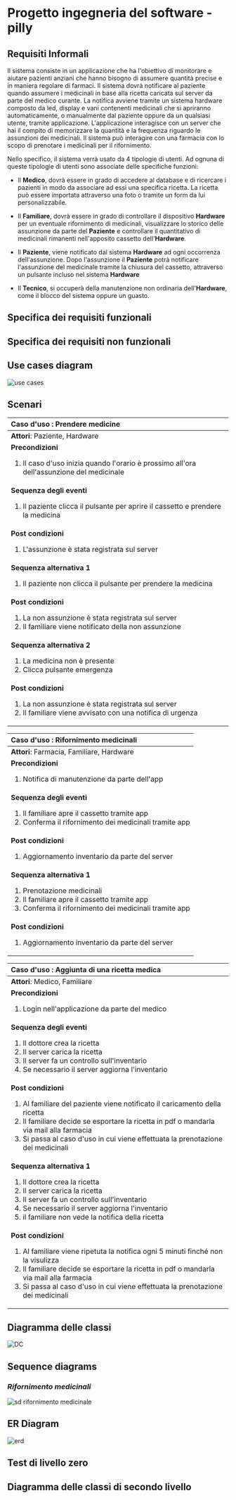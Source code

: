 # Progetto ingegneria del software - pilly

## **Requisiti Informali**

Il sistema consiste in un applicazione che ha l'obiettivo di monitorare e aiutare pazienti anziani che hanno bisogno di assumere quantità precise e in maniera regolare di farmaci.
Il sistema dovrà notificare al paziente quando assumere i medicinali in base alla ricetta caricata sul server da parte del medico curante.
La notifica avviene tramite un sistema hardware composto da led, display e vani contenenti medicinali che si apriranno automaticamente, o manualmente dal paziente oppure da un qualsiasi utente, tramite applicazione.
L'applicazione interagisce con un server che hai il compito di memorizzare la quantità e la frequenza riguardo le assunzioni dei medicinali.
Il sistema può interagire con una farmacia con lo scopo di prenotare i medicinali per il rifornimento.

Nello specifico, il sistema verrà usato da 4 tipologie di utenti. Ad ognuna di queste tipologie di utenti sono associate delle specifiche funzioni:

* Il **Medico**, dovrà essere in grado di accedere al database e di ricercare i pazienti in modo da associare ad essi una specifica ricetta. La ricetta può essere importata attraverso una foto o tramite un form da lui personalizzabile.

* Il **Familiare**, dovrà essere in grado di controllare il dispositivo **Hardware** per un eventuale rifornimento di medicinali, visualizzare lo storico delle assunzione da parte del **Paziente** e controllare il quantitativo di medicinali rimanenti nell'apposito cassetto dell'**Hardware**.

* Il **Paziente**, viene notificato dal sistema **Hardware** ad ogni occorrenza dell'assunzione. Dopo l'assunzione il **Paziente** potrà notificare l'assunzione del medicinale tramite la chiusura del cassetto, attraverso un pulsante incluso nel sistema **Hardware**

* Il **Tecnico**, si occuperà della manutenzione non ordinaria dell'**Hardware**, come il blocco del sistema oppure un guasto. 


## **Specifica dei requisiti funzionali**

<!--* **Medico**
    * crea la ricetta tramite app
    * aggiorna una ricetta esistente
* **Familiare**
    * Viene notificato del rifornimento dei medicinali dal sistema, inoltre una volta notificato può prenotare i medicinali presso una farmacia comunicando tramite l'applicazione la ricetta del paziente che ha bisogno del rifornimento.
* **Paziente**
    * 
* **Farmacia**
    * 
* **Tecnico**
    * 
* **Server**
    * 
* **Hardware**
    * 
--->
## **Specifica dei requisiti non funzionali**


## **Use cases diagram**

![use cases](UML/UseCaseDiagram1.jpg)

## **Scenari**

| Caso d'uso : Prendere medicine |
| :----------------------------- |
| **Attori**: Paziente, Hardware |
| **Precondizioni**  <ol><li>Il caso d'uso inizia quando l'orario è prossimo all'ora dell'assunzione del medicinale</ol>|
| **Sequenza degli eventi** <ol><li>Il paziente clicca il pulsante per aprire il cassetto e prendere la medicina</ol>|
| **Post condizioni** <ol><li> L'assunzione è stata registrata sul server</ol>|
| **Sequenza alternativa 1** <ol><li>Il paziente non clicca il pulsante per prendere la medicina</ol>|
| **Post condizioni**  <ol><li>La non assunzione è stata registrata sul server</li><li>Il familiare viene notificato della non assunzione</ol>|
| **Sequenza alternativa 2** <ol><li>La medicina non è presente</li><li>Clicca pulsante emergenza</ol>|
| **Post condizioni** <ol><li>La non assunzione è stata registrata sul server</li><li>Il familiare viene avvisato con una notifica di urgenza</ol>|


| Caso d'uso : Rifornimento medicinali |
| :----------- |
| **Attori**: Farmacia, Familiare, Hardware |
| **Precondizioni**  <ol><li>Notifica di manutenzione da parte dell'app</ol>|
| **Sequenza degli eventi** <ol><li>Il familiare apre il cassetto tramite app</li><li>Conferma il rifornimento dei medicinali tramite app</ol>|
| **Post condizioni** <ol><li> Aggiornamento inventario da parte del server</ol>|
| **Sequenza alternativa 1** <ol><li>Prenotazione medicinali</li><li>Il familiare apre il cassetto tramite app</li><li>Conferma il rifornimento dei medicinali tramite app</ol>|
| **Post condizioni**  <ol><li>Aggiornamento inventario da parte del server</ol>|

| Caso d'uso : Aggiunta di una ricetta medica | 
| :----------- |
|**Attori**: Medico, Familiare |
|**Precondizioni** <ol><li>Login nell'applicazione da parte del medico</ol> |
|**Sequenza degli eventi** <ol><li>Il dottore crea la ricetta</li><li>Il server carica la ricetta</li><li>Il server fa un controllo sull'inventario</li><li>Se necessario il server aggiorna l'inventario</li></ol>|
|**Post condizioni** <ol><li>Al familiare del paziente viene notificato il caricamento della ricetta</li><li>Il familiare decide se esportare la ricetta in pdf o mandarla via mail alla farmacia</li><li>Si passa al caso d'uso in cui viene effettuata la prenotazione dei medicinali</li></ol>|
|**Sequenza alternativa 1** <ol><li>Il dottore crea la ricetta</li><li>Il server carica la ricetta</li><li>Il server fa un controllo sull'inventario</li><li>Se necessario il server aggiorna l'inventario</li><li>il familiare non vede la notifica della ricetta</li></ol>|
|**Post condizioni** <ol><li>Al familiare viene ripetuta la notifica ogni 5 minuti finché non la visulizza</li><li>Il familiare decide se esportare la ricetta in pdf o mandarla via mail alla farmacia</li><li>Si passa al caso d'uso in cui viene effettuata la prenotazione dei medicinali</li></ol>|

## **Diagramma delle classi**

![DC](UML/ClassDiagram1.jpg)

 <!---
 Manca cio che ha detto il committente
 scarno di informazioni
 dettagliare meglio

 ricetta/farmaco come classe e attributi

 iniziare a fare sequenza 
-->


## **Sequence diagrams**

### *Rifornimento medicinali*

![sd rifornimento medicinale](UML/Rifornimentomedicinali.jpg)

## **ER Diagram**

![erd](UML/ERDDiagram1.jpg)

## **Test di livello zero**

## **Diagramma delle classi di secondo livello**